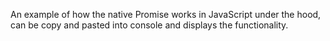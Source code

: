 An example of how the native Promise works in JavaScript under the hood, can be copy and pasted into console and displays the functionality.

